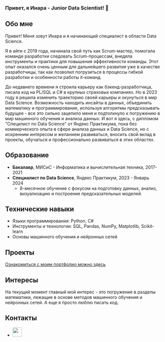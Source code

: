### Привет, я Инара - Junior Data Scientist! 👋

## Обо мне
Привет! Меня зовут Инара и я начинающий специалист в области Data Science. 

Я в айти с 2019 года, начинала свой путь как Scrum-мастер, помогала команде разработки следовать Scrum-процессам, внедяла инструменты и практики для повышения эффективности команды. Этот опыт оказался очень ценным для дальнейшего развития уже в качестве разработчицы, так как позволил погрузиться в процессы гибкой разработки и особенности работы it-команд. 

До недавнего времени я строила карьеру как бэкенд-разработчица, писала код на PL/SQL и C# в крупных страховых компаниях. Но в 2023 году я решила изменить траекторию своей карьеры и окунуться в мир Data Science. Возможность находить инсайты в данных, объединить математику и программирование, используя алгоритмы предсказывать будущее - все это сильно зацепило меня и подтолкнуло к погружению в мир машинного обучения и анализа данных. 
И вот я здесь, с дипломом "Специлист по Data Science" от Яндекс Практикума, пока без коммерческого опыта в сфере анализа данных и Data Science, но с искренним интересом и желанием развиваться, вносить свой вклад в проекты, обучаться и профессионально развиваться в этих областях. 

## Образование
- **Бакалавр**, МИСиС - Информатика и вычислительная техника, 2017-2021
- **Специалист по Data Science**, Яндекс Практикум, 2023 - Январь 2024
  - 8-месячное обучение с фокусом на подготовку данных, анализ, визуализацию и построение предсказательных моделей.

## Технические навыки
- Языки программирования: Python, C#
- Инструменты и технологии: SQL, Pandas, NumPy, Matplotlib, Scikit-learn
- Основы машинного обучения и нейронных сетей

## Проекты
[Ознакомиться с моим портфолио можно здесь](https://github.com/inarka/portfolio)

## Интересы
На текущий момент главный мой интерес - это погружение в разделы математики, лежащие в основе методов машинного обучения и нейронных сетей. А еще я просто люблю писать код. 

## Контакты
- <a href="https://t.me/inarych"><img src="https://upload.wikimedia.org/wikipedia/commons/5/5c/Telegram_Messenger.png" width="30" height="30"></a>

<!--
**inarka/inarka** is a ✨ _special_ ✨ repository because its `README.md` (this file) appears on your GitHub profile.

Here are some ideas to get you started:

- 🔭 I’m currently working on ...
- 🌱 I’m currently learning ...
- 👯 I’m looking to collaborate on ...
- 🤔 I’m looking for help with ...
- 💬 Ask me about ...
- 📫 How to reach me: ...
- 😄 Pronouns: ...
- ⚡ Fun fact: ...
-->
